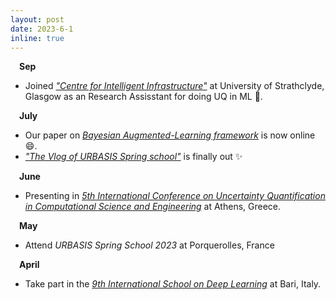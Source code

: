 ```yaml
---
layout: post
date: 2023-6-1
inline: true
---
```


&emsp;**Sep**
- Joined *<a href='https://www.strath.ac.uk/research/subjects/civilenvironmentalengineering/centreforintelligentinfrastructure/'>"Centre for Intelligent Infrastructure"</a>* at University of Strathclyde, Glasgow as an Research Assisstant for doing UQ in ML :muscle:.

&emsp;**July**
- Our paper on *<a href='https://www.researchgate.net/publication/372476099_A_Bayesian_Augmented-Learning_framework_for_spectral_uncertainty_quantification_of_incomplete_records_of_stochastic_processes'> Bayesian Augmented-Learning framework</a>* is now online :smile:.
- *<a href='https://urbasis-eu.osug.fr/'>"The Vlog of URBASIS Spring school"</a>*  is finally out :sparkles: 

&emsp;**June**
- Presenting in *<a href="https://2023.uncecomp.org/">5th International Conference on Uncertainty Quantification in Computational Science and Engineering</a>* at Athens, Greece.

&emsp;**May**
- Attend *URBASIS Spring School 2023* at Porquerolles, France

&emsp;**April**
- Take part in the *<a href="https://deeplearn.irdta.eu/2023sp/">9th International School on Deep Learning</a>* at Bari, Italy.